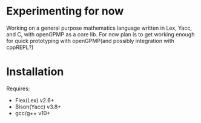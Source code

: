 # Experimenting for now
Working on a general purpose mathematics language written in Lex, Yacc, and C,
with openGPMP as a core lib. For now plan is to get working enough for quick 
prototyping with openGPMP(and possibly integration with cppREPL?)


# Installation
Requires:
- Flex(Lex) v2.6+
- Bison(Yacc) v3.8+
- gcc/g++ v10+

